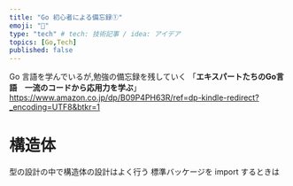```yaml
---
title: "Go 初心者による備忘録①"
emoji: "📝"
type: "tech" # tech: 技術記事 / idea: アイデア
topics: [Go,Tech]
published: false
---
```


Go 言語を学んでいるが,勉強の備忘録を残していく
「**エキスパートたちのGo言語　一流のコードから応用力を学ぶ**」
https://www.amazon.co.jp/dp/B09P4PH63R/ref=dp-kindle-redirect?_encoding=UTF8&btkr=1

# 構造体
型の設計の中で構造体の設計はよく行う
標準バッケージを import するときは